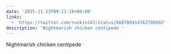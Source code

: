 ```yaml
---
date: '2015-11-23T09:11:16+00:00'
links:
  - 'https://twitter.com/ruskin147/status/668700414762708992'
description: 'Nightmarish chicken centipede '
---
```

Nightmarish chicken centipede 
